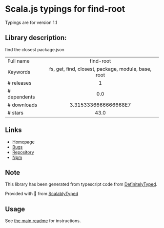 
# Scala.js typings for find-root

Typings are for version 1.1

## Library description:
find the closest package.json

|                    |                 |
| ------------------ | :-------------: |
| Full name          | find-root |
| Keywords           | fs, get, find, closest, package, module, base, root |
| # releases         | 1 |
| # dependents       | 0.0 |
| # downloads        | 3.3153336666666668E7 |
| # stars            | 43.0 |

## Links
- [Homepage](https://github.com/js-n/find-root#readme)
- [Bugs](https://github.com/js-n/find-root/issues)
- [Repository](https://github.com/js-n/find-root)
- [Npm](https://www.npmjs.com/package/find-root)
    


## Note
This library has been generated from typescript code from [DefinitelyTyped](https://definitelytyped.org).

Provided with :purple_heart: from [ScalablyTyped](https://github.com/oyvindberg/ScalablyTyped)

## Usage
See [the main readme](../../readme.md) for instructions.


